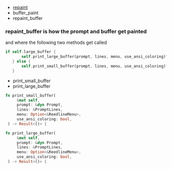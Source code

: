 
* [repaint](./codenotes.md#notes-about-the-engines-repaint)
* buffer_paint
* repaint_buffer

### repaint_buffer is how the prompt and buffer get painted

and where the following two methods get called

```rust
if self.large_buffer {
       self.print_large_buffer(prompt, lines, menu, use_ansi_coloring)?;
   } else {
       self.print_small_buffer(prompt, lines, menu, use_ansi_coloring)?;
   }
```

* print_small_buffer
* print_large_buffer

```rust
fn print_small_buffer(
     &mut self,
     prompt: &dyn Prompt,
     lines: &PromptLines,
     menu: Option<&ReedlineMenu>,
     use_ansi_coloring: bool,
 ) -> Result<()> {

fn print_large_buffer(
     &mut self,
     prompt: &dyn Prompt,
     lines: &PromptLines,
     menu: Option<&ReedlineMenu>,
     use_ansi_coloring: bool,
 ) -> Result<()> {
```
